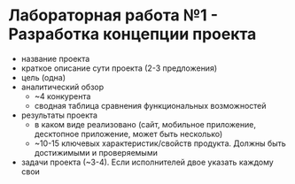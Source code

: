 Лабораторная работа №1 - Разработка концепции проекта
=====================================================

- название проекта
- краткое описание сути проекта (2-3 предложения)
- цель (одна)
- аналитический обзор 
  - ~4 конкурента
  - сводная таблица сравнения функциональных возможностей
- результаты проекта 
  - в каком виде реализовано (сайт, мобильное приложение, десктопное приложение, может быть несколько)
  - ~10-15 ключевых характеристик/свойств продукта. Должны быть достижимыми и проверяемыми
- задачи проекта (~3-4). Если исполнителей двое указать каждому свои
